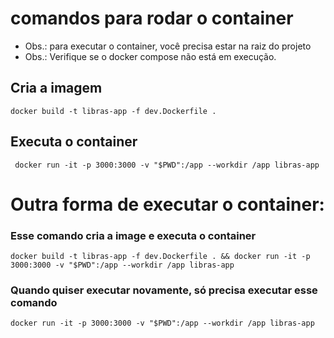 # comandos para rodar o container

- Obs.: para executar o container, você precisa estar na raiz do projeto
- Obs.: Verifique se o docker compose não está em execução.

## Cria a imagem

```
docker build -t libras-app -f dev.Dockerfile .
```

## Executa o container

```
 docker run -it -p 3000:3000 -v "$PWD":/app --workdir /app libras-app
```

# Outra forma de executar o container:

### Esse comando cria a image e executa o container

```
docker build -t libras-app -f dev.Dockerfile . && docker run -it -p 3000:3000 -v "$PWD":/app --workdir /app libras-app
```

### Quando quiser executar novamente, só precisa executar esse comando

```
docker run -it -p 3000:3000 -v "$PWD":/app --workdir /app libras-app
``` 